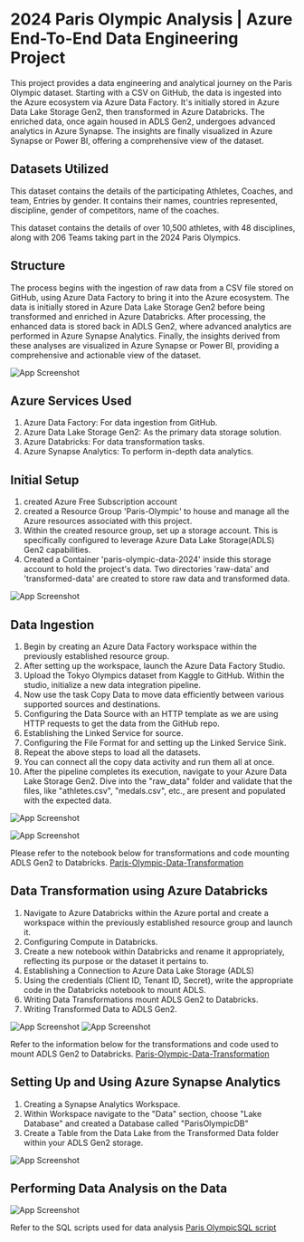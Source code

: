 
# 2024 Paris Olympic Analysis | Azure End-To-End Data Engineering Project

This project provides a data engineering and analytical journey on the Paris Olympic dataset. Starting with a CSV on GitHub, the data is ingested into the Azure ecosystem via Azure Data Factory. It's initially stored in Azure Data Lake Storage Gen2, then transformed in Azure Databricks. The enriched data, once again housed in ADLS Gen2, undergoes advanced analytics in Azure Synapse. The insights are finally visualized in Azure Synapse or Power BI, offering a comprehensive view of the dataset.


## Datasets Utilized

This dataset contains the details of the participating Athletes, Coaches, and team, Entries by gender. It contains their names, countries represented, discipline, gender of competitors, name of the coaches.

This dataset contains the details of over 10,500 athletes, with 48 disciplines, along with 206 Teams taking part in the 2024 Paris Olympics. 
## Structure
The process begins with the ingestion of raw data from a CSV file stored on GitHub, using Azure Data Factory to bring it into the Azure ecosystem. The data is initially stored in Azure Data Lake Storage Gen2 before being transformed and enriched in Azure Databricks. After processing, the enhanced data is stored back in ADLS Gen2, where advanced analytics are performed in Azure Synapse Analytics. Finally, the insights derived from these analyses are visualized in Azure Synapse or Power BI, providing a comprehensive and actionable view of the dataset.



![App Screenshot](https://github.com/SonuRepo/paris_olympic_azure_project/blob/main/Images/Structure.png)


## Azure Services Used

1. Azure Data Factory: For data ingestion from GitHub.
2. Azure Data Lake Storage Gen2: As the primary data storage     solution.
3. Azure Databricks: For data transformation tasks.
4. Azure Synapse Analytics: To perform in-depth data analytics.
## Initial Setup
1. created Azure Free Subscription account
2. created a Resource Group 'Paris-Olympic' to house and manage all the Azure resources associated with this project.
3. Within the created resource group, set up a storage account. This is specifically configured to leverage Azure Data Lake Storage(ADLS) Gen2 capabilities.
4. Created a Container 'paris-olympic-data-2024' inside this storage account to hold the project's data. Two directories 'raw-data' and 'transformed-data' are created to store raw data and transformed data.

![App Screenshot](https://github.com/SonuRepo/paris_olympic_azure_project/blob/main/Images/azure_storage_account.png)
## Data Ingestion

1. Begin by creating an Azure Data Factory workspace within the previously established resource group.
2. After setting up the workspace, launch the Azure Data Factory Studio.
3. Upload the Tokyo Olympics dataset from Kaggle to GitHub.
Within the studio, initialize a new data integration pipeline.
4. Now use the task Copy Data to move data efficiently between various supported sources and destinations.
5. Configuring the Data Source with an HTTP template as we are using HTTP requests to get the data from the GitHub repo.
6. Establishing the Linked Service for source.
7. Configuring the File Format for and setting up the Linked Service Sink.
8. Repeat the above steps to load all the datasets.
9. You can connect all the copy data activity and run them all at once.
10. After the pipeline completes its execution, navigate to your Azure Data Lake Storage Gen2. Dive into the "raw_data" folder and validate that the files, like "athletes.csv", "medals.csv", etc., are present and populated with the expected data.

![App Screenshot](https://github.com/SonuRepo/paris_olympic_azure_project/blob/main/Images/Pipeline.png)

![App Screenshot](https://github.com/SonuRepo/paris_olympic_azure_project/blob/main/Images/ADLS_raw_data.png)

Please refer to the notebook below for transformations and code mounting ADLS Gen2 to Databricks. 
[Paris-Olympic-Data-Transformation](https://github.com/SonuRepo/paris_olympic_azure_project/blob/main/Paris-Olympic-Data-Transformation.ipynb)
## Data Transformation using Azure Databricks

1. Navigate to Azure Databricks within the Azure portal and create a workspace within the previously established resource group and launch it.
2. Configuring Compute in Databricks.
3. Create a new notebook within Databricks and rename it appropriately, reflecting its purpose or the dataset it pertains to.
4. Establishing a Connection to Azure Data Lake Storage (ADLS)
5. Using the credentials (Client ID, Tenant ID, Secret), write the appropriate code in the Databricks notebook to mount ADLS.
6. Writing Data Transformations mount ADLS Gen2 to Databricks.
7. Writing Transformed Data to ADLS Gen2.

![App Screenshot](https://github.com/SonuRepo/paris_olympic_azure_project/blob/main/Images/storage_transformed_data.png)
![App Screenshot](https://github.com/SonuRepo/paris_olympic_azure_project/blob/main/Images/transformed_data_content.png)

Refer to the information below for the transformations and code used to mount ADLS Gen2 to Databricks. [Paris-Olympic-Data-Transformation](https://github.com/SonuRepo/paris_olympic_azure_project/blob/main/Paris-Olympic-Data-Transformation.ipynb)


## Setting Up and Using Azure Synapse Analytics

1. Creating a Synapse Analytics Workspace.
2. Within Workspace navigate to the "Data" section, choose "Lake Database" and created a Database called "ParisOlympicDB"
3. Create a Table from the Data Lake from the Transformed Data folder within your ADLS Gen2 storage.

![App Screenshot](https://github.com/SonuRepo/paris_olympic_azure_project/blob/main/Images/Synapse_database.png)
## Performing Data Analysis on the Data

![App Screenshot](https://github.com/SonuRepo/paris_olympic_azure_project/blob/main/Images/Synapse_reports.png)

Refer to the SQL scripts used for data analysis [Paris OlympicSQL script](https://github.com/SonuRepo/paris_olympic_azure_project/blob/main/Paris%20OlympicSQL%20script.sql)
